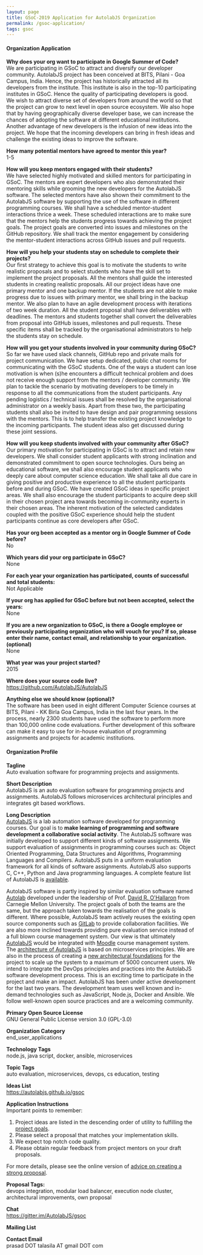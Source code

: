 ```yaml
---
layout: page
title: GSoC-2019 Application for AutolabJS Organization
permalink: /gsoc-application/
tags: gsoc
---
```

#### Organization Application

**Why does your org want to participate in Google Summer of Code?**    
We are participating in GSoC to attract and diversify our developer community. AutolabJS project has been conceived at BITS, Pilani - Goa Campus, India. Hence, the project has historically attracted all its developers from the institute. This institute is also in the top-10 participating institutes in GSoC. Hence the quality of participating developers is good. We wish to attract diverse set of developers from around the world so that the project can grow to next level in open source ecosystem. We also hope that by having geographically diverse developer base, we can increase the chances of adopting the software at different educational institutions. Another advantage of new developers is the infusion of new ideas into the project. We hope that the incoming developers can bring in fresh ideas and challenge the existing ideas to improve the software.

**How many potential mentors have agreed to mentor this year?**    
1-5

**How will you keep mentors engaged with their students?**    
We have selected highly motivated and skilled mentors for participating in GSoC. The mentors are expert developers who also demonstrated their mentoring skills while grooming the new developers for the AutolabJS software. The selected mentors have also shown their commitment to the AutolabJS software by supporting the use of the software in different programming courses. We shall have a scheduled mentor-student interactions thrice a week. These scheduled interactions are to make sure that the mentors help the students progress towards achieving the project goals. The project goals are converted into issues and milestones on the GitHub repository. We shall track the mentor engagement by considering the mentor-student interactions across GitHub issues and pull requests.

**How will you help your students stay on schedule to complete their projects?**    
Our first strategy to achieve this goal is to motivate the students to write realistic proposals and to select students who have the skill set to implement the project proposals. All the mentors shall guide the interested students in creating realistic proposals. All our project ideas have one primary mentor and one backup mentor. If the students are not able to make progress due to issues with primary mentor, we shall bring in the backup mentor. We also plan to have an agile development process with iterations of two week duration. All the student proposal shall have deliverables with deadlines. The mentors and students together shall convert the deliverables from proposal into GitHub issues, milestones and pull requests. These specific items shall be tracked by the organisational administrators to help the students stay on schedule.


**How will you get your students involved in your community during GSoC?**    
So far we have used slack channels, GitHub repo and private mails for project communication. We have setup dedicated, public chat rooms for communicating with the GSoC students. One of the ways a student can lose motivation is when (s)he encounters a difficult technical problem and does not receive enough support from the mentors / developer community. We plan to tackle the scenario by motivating developers to be timely in response to all the communications from the student participants. Any pending logistics / technical issues shall be resolved by the organisational administrator on a weekly basis. Apart from these two, the participating students shall also be invited to have design and pair programming sessions with the mentors. This is to help transfer the existing project knowledge to the incoming participants. The student ideas also get discussed during these joint sessions.

**How will you keep students involved with your community after GSoC?**    
Our primary motivation for participating in GSoC is to attract and retain new developers. We shall consider student applicants with strong inclination and demonstrated commitment to open source technologies. Ours being an educational software, we shall also encourage student applicants who deeply care about computer science education. We shall take all due care in giving positive and productive experience to all the student participants before and during GSoC. We have created GSoC ideas in specific project areas. We shall also encourage the student participants to acquire deep skill in their chosen project area towards becoming in-community experts in their chosen areas. The inherent motivation of the selected candidates coupled with the positive GSoC experience should help the student participants continue as core developers after GSoC.

**Has your org been accepted as a mentor org in Google Summer of Code before?**    
No

**Which years did your org participate in GSoC?**    
None

**For each year your organization has participated, counts of successful and total students:**    
Not Applicable

**If your org has applied for GSoC before but not been accepted, select the years:**    
None

**If you are a new organization to GSoC, is there a Google employee or previously participating organization who will vouch for you? If so, please enter their name, contact email, and relationship to your organization. (optional)**    
None

**What year was your project started?**    
2015

**Where does your source code live?**    
https://github.com/AutolabJS/AutolabJS

**Anything else we should know (optional)?**    
The software has been used in eight different Computer Science courses at BITS, Pilani - KK Birla Goa Campus, India in the last four years. In the process, nearly 2300 students have used the software to perform more than 100,000 online code evaluations. Further development of this software can make it easy to use for in-house evaluation of programming assignments and projects for academic institutions.

#### Organization Profile
**Tagline**    
Auto evaluation software for programming projects and assignments.

**Short Description**    
AutolabJS is an auto evaluation software for programming projects and assignments. AutolabJS follows microservices architectural principles and integrates git based workflows.

**Long Description**    
[AutolabJS](https://github.com/AutolabJS/AutolabJS) is a lab automation software developed for programming courses. Our goal is to **make learning of programming and software development a collaborative social activity**.
The AutolabJS software was initially developed to support different kinds of software assignments. We support evaluation of assignments in programming courses such as: Object Oriented Programming,  Data Structures and Algorithms,  Programming Languages and Compilers. AutolabJS puts in a uniform evaluation framework for all kinds of software assignments. AutolabJS also supports C, C++, Python and Java programming languages. A complete feature list of AutolabJS is [available](https://github.com/AutolabJS/AutolabJS/wiki/Product-Features).

AutolabJS software is partly inspired by similar evaluation software named [Autolab](https://github.com/autolab/Autolab) developed under the leadership of Prof. [David R. O'Hallaron](http://www.cs.cmu.edu/~droh/) from Carnegie Mellon University. The project goals of both the teams are the same, but the approach taken towards the realisation of the goals is different. Where possible, AutolabJS team actively reuses the existing open source components such as [GitLab](https://about.gitlab.com/) to provide collaboration facilities. We are also more inclined towards providing pure evaluation service instead of a full blown course management system. Our view is that ultimately [AutolabJS](https://github.com/AutolabJS/AutolabJS) would be integrated with [Moodle](https://moodle.org/) course management system.
The [architecture of AutolabJS](https://github.com/AutolabJS/AutolabJS/wiki/Application-Architecture) is based on microservices principles. We are also in the process of creating a [new architectural foundations](https://github.com/AutolabJS/AutolabJS/wiki/Proposed-Architecture) for the project to scale up the system to a maximum of 5000 concurrent users. We intend to integrate the DevOps principles and practices into the AutolabJS software development process. This is an exciting time to participate in the project and make an impact.
 AutolabJS has been under active development for the last two years. The development team uses well known and in-demand technologies such as JavaScript, Node.js, Docker and Ansible. We follow well-known open source practices and are a welcoming community.

**Primary Open Source License**    
GNU General Public License version 3.0 (GPL-3.0)

**Organization Category**    
end_user_applications

**Technology Tags**    
node.js, java script, docker, ansible, microservices

**Topic Tags**    
auto evaluation, microservices, devops, cs education, testing

**Ideas List**    
https://autolabjs.github.io/gsoc

**Application Instructions**     
Important points to remember:
1. Project ideas are listed in the descending order of utility to fulfilling the [project goals](https://github.com/AutolabJS/AutolabJS/wiki/Project-Goals).
1. Please select a proposal that matches your implementation skills.
1. We expect top notch code quality.
1. Please obtain regular feedback from project mentors on your draft proposals.

For more details, please see the online version of [advice on creating a strong proposal](https://autolabjs.github.io/gsoc/proposal-advice/).


**Proposal Tags:**    
devops integration, modular load balancer, execution node cluster, architectural improvements, own proposal

**Chat**    
https://gitter.im/AutolabJS/gsoc

**Mailing List**    
    

**Contact Email**    
prasad DOT talasila AT gmail DOT com

